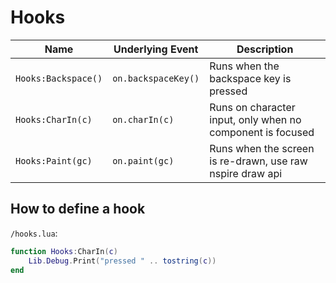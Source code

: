 
# Hooks

|Name|Underlying Event|Description|
|---|---|---|
|`Hooks:Backspace()`|`on.backspaceKey()`|Runs when the backspace key is pressed|
|`Hooks:CharIn(c)`|`on.charIn(c)`|Runs on character input, only when no component is focused|
|`Hooks:Paint(gc)`|`on.paint(gc)`|Runs when the screen is re-drawn, use raw nspire draw api|

## How to define a hook

`/hooks.lua`:

```lua
function Hooks:CharIn(c)
    Lib.Debug.Print("pressed " .. tostring(c))
end
```
